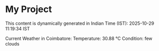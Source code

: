 # My Project

This content is dynamically generated in Indian Time (IST): 2025-10-29 11:19:34 IST


Current Weather in Coimbatore:
Temperature: 30.88 °C
Condition: few clouds
